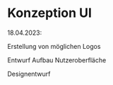 
# Konzeption UI
18.04.2023: 

Erstellung von möglichen Logos

Entwurf Aufbau Nutzeroberfläche

Designentwurf
